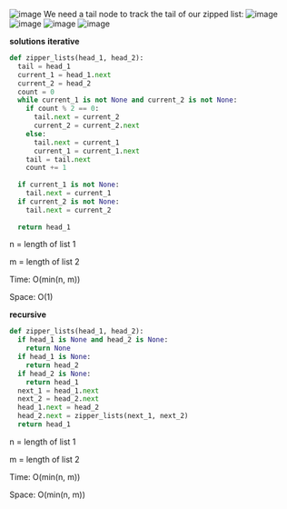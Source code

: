 ![image](https://user-images.githubusercontent.com/12803690/229689765-344d4c6d-057a-4314-831a-104ef450fdb4.png)
We need a tail node to track the tail of our zipped list:
![image](https://user-images.githubusercontent.com/12803690/231336222-5b165481-089d-4483-927a-16fb876c8e5a.png)
![image](https://user-images.githubusercontent.com/12803690/231336283-085eb1c4-57d3-4054-82b4-e3c489b8c29f.png)
![image](https://user-images.githubusercontent.com/12803690/231336376-02bb48fa-7750-4270-a248-1c035c3a298f.png)
![image](https://user-images.githubusercontent.com/12803690/231336425-55c7f180-eaf5-4e0d-9fd0-d6f1e510e239.png)

**solutions**
**iterative**
```python
def zipper_lists(head_1, head_2):
  tail = head_1
  current_1 = head_1.next
  current_2 = head_2
  count = 0
  while current_1 is not None and current_2 is not None:
    if count % 2 == 0:
      tail.next = current_2
      current_2 = current_2.next
    else:
      tail.next = current_1
      current_1 = current_1.next
    tail = tail.next
    count += 1
    
  if current_1 is not None:
    tail.next = current_1
  if current_2 is not None:
    tail.next = current_2
    
  return head_1
```

n = length of list 1

m = length of list 2

Time: O(min(n, m))

Space: O(1)

**recursive**
```python
def zipper_lists(head_1, head_2):
  if head_1 is None and head_2 is None:
    return None
  if head_1 is None:
    return head_2
  if head_2 is None:
    return head_1
  next_1 = head_1.next
  next_2 = head_2.next
  head_1.next = head_2
  head_2.next = zipper_lists(next_1, next_2)
  return head_1  
```
n = length of list 1

m = length of list 2

Time: O(min(n, m))

Space: O(min(n, m))
